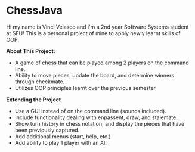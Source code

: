 # ChessJava
Hi my name is Vinci Velasco and i'm a 2nd year Software Systems student at SFU!
This is a personal project of mine to apply newly learnt skills of OOP. 

**About This Project:**
- A game of chess that can be played among 2 players on the command line.
- Ability to move pieces, update the board, and determine winners through checkmate.
- Utilizes OOP principles learnt over the previous semester

**Extending the Project**
- Use a GUI instead of on the command line (sounds included).
- Include functionality dealing with enpassent, draw, and stalemate.
- Show turn history in chess notation, and display the pieces that have been
  previously captured.
- Add additional menus (start, help, etc.)
- Add ability to play 1 player with an AI!